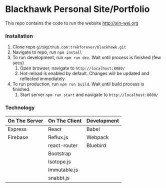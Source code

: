 # Blackhawk Personal Site/Portfolio

This repo contains the code to run the website http://xin-wei.org

### Installation
1. Clone repo `git@github.com:trekforever/blackhawk.git`
2. Navigate to repo, run `npm install`
3. To run development, run `npm run dev`. Wait until process is finished (few secs)
    1. Open browser, navigate to `http://localhost:8080/`
    2. Hot-reload is enabled by default. Changes will be updated and reflected immediately
4. To run production, run `npm run build`. Wait until build process is finished.
    1. Start server `npm run start` and navigate to `http://localhost:8080/`


### Technology

| On The Server | On The Client  | Development |
| ------------- | -------------- | ----------- |
| Express       | React          | Babel       |
| Firebase      | Reflux.js      | Webpack     |
|               | react-router   | Bluebird    |
|               | Bootstrap      |             |
|               | Isotope.js     |             |
|               | Immutable.js   |             |
|               | snabbt.js      |             |
